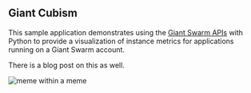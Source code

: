 ## Giant Cubism
This sample application demonstrates using the [Giant Swarm APIs](https://docs.giantswarm.io/reference/api) with Python to provide a visualization of instance metrics for applications running on a Giant Swarm account.

There is a blog post on this as well.

![meme within a meme](static/jpg/meme.jpg)

